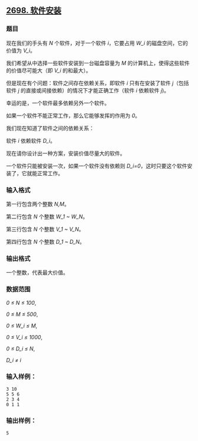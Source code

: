 ## [2698. 软件安装](https://www.acwing.com/problem/content/2700/)

### 题目

现在我们的手头有 *N* 个软件，对于一个软件 *i*，它要占用 *W_i* 的磁盘空间，它的价值为 *V_i*。

我们希望从中选择一些软件安装到一台磁盘容量为 *M* 的计算机上，使得这些软件的价值尽可能大（即 *V_i* 的和最大）。

但是现在有个问题：软件之间存在依赖关系，即软件 *i* 只有在安装了软件 *j*（包括软件 *j* 的直接或间接依赖）的情况下才能正确工作（软件 *i* 依赖软件 *j*)。

幸运的是，一个软件最多依赖另外一个软件。

如果一个软件不能正常工作，那么它能够发挥的作用为 *0*。

我们现在知道了软件之间的依赖关系：

软件 *i* 依赖软件 *D_i*。

现在请你设计出一种方案，安装价值尽量大的软件。

一个软件只能被安装一次，如果一个软件没有依赖则 *D_i=0*，这时只要这个软件安装了，它就能正常工作。

### 输入格式

第一行包含两个整数 *N,M*。

第二行包含 *N* 个整数 *W_1 ~ W_N*。

第三行包含 *N* 个整数 *V_1 ~ V_N*。

第四行包含 *N* 个整数 *D_1 ~ D_N*。

### 输出格式

一个整数，代表最大价值。

### 数据范围

*0 ≤ N ≤ 100*,

*0 ≤ M ≤ 500*,

*0 ≤ W_i ≤ M*,

*0 ≤ V_i ≤ 1000*,

*0 ≤ D_i ≤ N*,

*D_i ≠ i*

### 输入样例：

```
3 10
5 5 6
2 3 4
0 1 1
```

### 输出样例：

```
5
```
